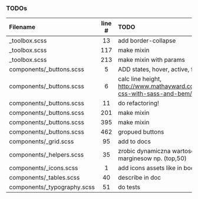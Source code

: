 ### TODOs
| Filename | line # | TODO
|:------|:------:|:------
| _toolbox.scss | 13 | add border-collapse
| _toolbox.scss | 117 | make mixin
| _toolbox.scss | 213 | make mixin with params
| components/_buttons.scss | 5 | ADD states, hover, active, focus
| components/_buttons.scss | 6 | calc line height, http://www.mathayward.com/modular-css-with-sass-and-bem/
| components/_buttons.scss | 11 | do refactoring!
| components/_buttons.scss | 201 | make mixin
| components/_buttons.scss | 395 | make mixin
| components/_buttons.scss | 462 | gropued buttons
| components/_grid.scss | 95 | add to docs
| components/_helpers.scss | 35 | zrobic dynamiczna wartosc marginesow np. (top,50)
| components/_icons.scss | 1 | add icons assets like in bootstrap
| components/_tables.scss | 40 | describe in doc
| components/_typography.scss | 51 | do tests